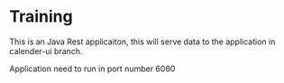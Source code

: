 # Training
This is an Java Rest applicaiton, this will serve data to the application in calender-ui branch.

Application need to run in port number 6060
